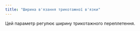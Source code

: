 ```yaml
---
title: "Ширина в'язання трикотажної в'язки"
---
```


Цей параметр регулює ширину трикотажного переплетення.
